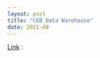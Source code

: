 ```yaml
---
layout: post
title: "CEB Data Warehouse"
date: 2021-08
---
```


[Link](https://www.rama.mahidol.ac.th/ceb/CEBdatawarehouse) :